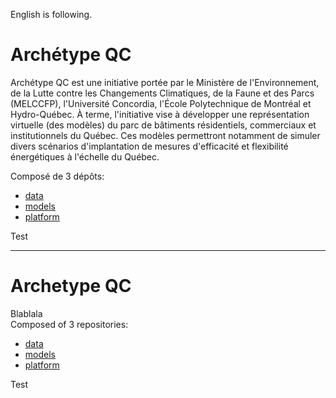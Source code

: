 English is following.  
  
# Archétype QC  
Archétype QC est une initiative portée par le Ministère de l'Environnement, de la Lutte contre les Changements Climatiques, de la Faune et des Parcs (MELCCFP), l'Université Concordia, l'École Polytechnique de Montréal et Hydro-Québec. À terme, l'initiative vise à développer une représentation virtuelle (des modèles) du parc de bâtiments résidentiels, commerciaux et institutionnels du Québec. Ces modèles permettront notamment de simuler divers scénarios d'implantation de mesures d'efficacité et flexibilité énergétiques à l'échelle du Québec.  
     
Composé de 3 dépôts:  
- [data](https://github.com/Archetype-QC/data)  
- [models](https://github.com/Archetype-QC/models)  
- [platform](https://github.com/Archetype-QC/platform)  

Test 
  
-----------------------------------------------------------------  
# Archetype QC  
Blablala  
Composed of 3 repositories:  
- [data](https://github.com/Archetype-QC/data)  
- [models](https://github.com/Archetype-QC/models)  
- [platform](https://github.com/Archetype-QC/platform)  

Test 